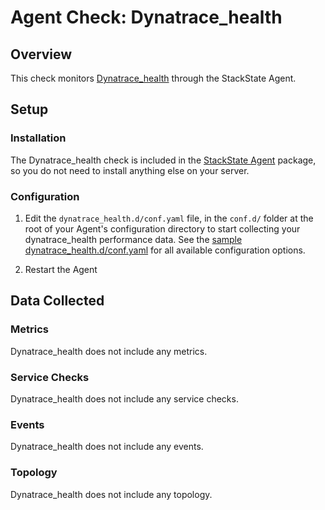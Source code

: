 # Agent Check: Dynatrace_health

## Overview

This check monitors [Dynatrace_health][1] through the StackState Agent.

## Setup

### Installation

The Dynatrace_health check is included in the [StackState Agent][2] package, so you do not
need to install anything else on your server.

### Configuration

1. Edit the `dynatrace_health.d/conf.yaml` file, in the `conf.d/` folder at the root of your
   Agent's configuration directory to start collecting your dynatrace_health performance data.
   See the [sample dynatrace_health.d/conf.yaml][2] for all available configuration options.

2. Restart the Agent

## Data Collected

### Metrics

Dynatrace_health does not include any metrics.

### Service Checks

Dynatrace_health does not include any service checks.

### Events

Dynatrace_health does not include any events.

### Topology

Dynatrace_health does not include any topology.

[1]: **LINK_TO_INTEGERATION_SITE**
[2]: https://github.com/StackVista/stackstate-agent-integrations/blob/master/dynatrace_health/stackstate_checks/dynatrace_health/data/conf.yaml.example
